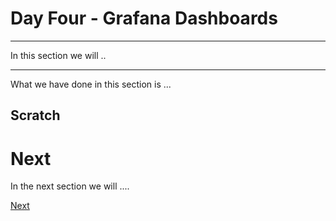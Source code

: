 # Day Four - Grafana Dashboards

---

In this section we will ..

---




What we have done in this section is ...


## Scratch


# Next

In the next section we will ....

[Next](04-06.md)
